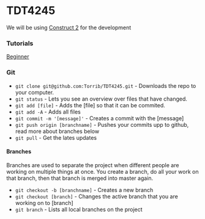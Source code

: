 TDT4245
=======

We will be using [Construct 2](https://www.scirra.com/construct2) for the development

### Tutorials
[Beginner](https://www.scirra.com/tutorials/37/beginners-guide-to-construct-2/page-1)


### Git
- `git clone git@github.com:Torrib/TDT4245.git` - Downloads the repo to your computer.
- `git status` - Lets you see an overview over files that have changed.
- `git add [file]` - Adds the [file] so that it can be commited.
- `git add -A` - Adds all files
- `git commit -m '[message]'` - Creates a commit with the [message]
- `git push origin [branchname]` - Pushes your commits upp to github, read more about branches below
- `git pull` - Get the lates updates

#### Branches
Branches are used to separate the project when different people are working on multiple things at once.
You create a branch, do all your work on that branch, then that branch is merged into master again.

- `git checkout -b [branchname]` - Creates a new branch
- `git checkout [branch]` - Changes the active branch that you are working on to [branch]
- `git branch` - Lists all local branches on the project



